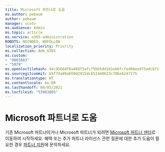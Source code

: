 ```yaml
---
title: Microsoft 파트너로 도움
ms.author: pebaum
author: pebaum
manager: scotv
ms.audience: Admin
ms.topic: article
ms.service: o365-administration
ROBOTS: NOINDEX, NOFOLLOW
localization_priority: Priority
ms.collection: Adm_O365
ms.custom:
- "9001683"
- "5079"
ms.openlocfilehash: 94c9566df8a480f3afcf5bb5dd181eb6fcfed08eed75adc6f1f06c9df26c4cf8
ms.sourcegitcommit: b5f7da89a650d2915dc652449623c78be6247175
ms.translationtype: HT
ms.contentlocale: ko-KR
ms.lasthandoff: 08/05/2021
ms.locfileid: "53963865"
---
```

# <a name="help-as-a-microsoft-partner"></a>Microsoft 파트너로 도움

기존 Microsoft 파트너이거나 Microsoft 파트너가 되려면 [Microsoft 파트너 센터](https://support.microsoft.com/help/4499930/partner-center-overview)로 이동하여 시작하세요. 혜택 또는 추가 파트너 라이선스 관련 질문에 대한 추가 도움이 필요한 경우 [파트너 지원](https://aka.ms/partnersupport)에 문의하세요.
